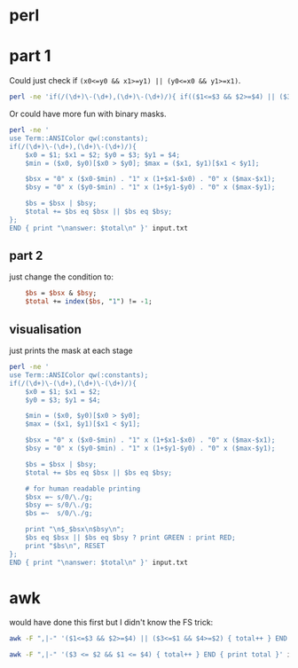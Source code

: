# perl

# part 1

Could just check if `(x0<=y0 && x1>=y1) || (y0<=x0 && y1>=x1)`.

```bash
perl -ne 'if(/(\d+)\-(\d+),(\d+)\-(\d+)/){ if(($1<=$3 && $2>=$4) || ($3<=$1 && $4>=$2)){ $total += 1 } }; END { print "$total\n" }' input.txt
```

Or could have more fun with binary masks.

```bash
perl -ne '
use Term::ANSIColor qw(:constants);
if(/(\d+)\-(\d+),(\d+)\-(\d+)/){
    $x0 = $1; $x1 = $2; $y0 = $3; $y1 = $4;
    $min = ($x0, $y0)[$x0 > $y0]; $max = ($x1, $y1)[$x1 < $y1];

    $bsx = "0" x ($x0-$min) . "1" x (1+$x1-$x0) . "0" x ($max-$x1);
    $bsy = "0" x ($y0-$min) . "1" x (1+$y1-$y0) . "0" x ($max-$y1);

    $bs = $bsx | $bsy;
    $total += $bs eq $bsx || $bs eq $bsy;
};
END { print "\nanswer: $total\n" }' input.txt
```

## part 2

just change the condition to:

```perl
    $bs = $bsx & $bsy;
    $total += index($bs, "1") != -1;
```

## visualisation

just prints the mask at each stage

```bash
perl -ne '
use Term::ANSIColor qw(:constants);
if(/(\d+)\-(\d+),(\d+)\-(\d+)/){
    $x0 = $1; $x1 = $2;
    $y0 = $3; $y1 = $4;

    $min = ($x0, $y0)[$x0 > $y0];
    $max = ($x1, $y1)[$x1 < $y1];

    $bsx = "0" x ($x0-$min) . "1" x (1+$x1-$x0) . "0" x ($max-$x1);
    $bsy = "0" x ($y0-$min) . "1" x (1+$y1-$y0) . "0" x ($max-$y1);

    $bs = $bsx | $bsy;
    $total += $bs eq $bsx || $bs eq $bsy;

    # for human readable printing
    $bsx =~ s/0/\./g;
    $bsy =~ s/0/\./g;
    $bs =~  s/0/\./g;

    print "\n$_$bsx\n$bsy\n";
    $bs eq $bsx || $bs eq $bsy ? print GREEN : print RED;
    print "$bs\n", RESET
};
END { print "\nanswer: $total\n" }' input.txt
```

# awk

would have done this first but I didn't know the FS trick:

```bash
awk -F ",|-" '($1<=$3 && $2>=$4) || ($3<=$1 && $4>=$2) { total++ } END { print total }' input.txt
```

```bash
awk -F ",|-" '($3 <= $2 && $1 <= $4) { total++ } END { print total }' input.txt
```